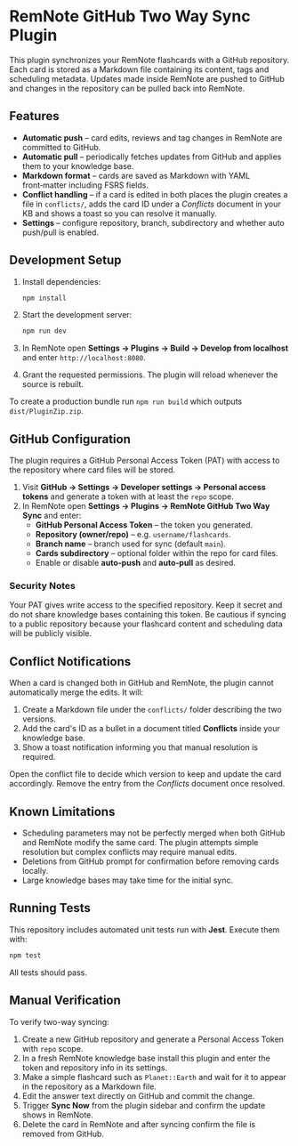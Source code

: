 # RemNote GitHub Two Way Sync Plugin

This plugin synchronizes your RemNote flashcards with a GitHub repository. Each card is stored as a Markdown file containing its content, tags and scheduling metadata. Updates made inside RemNote are pushed to GitHub and changes in the repository can be pulled back into RemNote.

## Features

- **Automatic push** – card edits, reviews and tag changes in RemNote are committed to GitHub.
- **Automatic pull** – periodically fetches updates from GitHub and applies them to your knowledge base.
- **Markdown format** – cards are saved as Markdown with YAML front‑matter including FSRS fields.
- **Conflict handling** – if a card is edited in both places the plugin creates a file in `conflicts/`, adds the card ID under a *Conflicts* document in your KB and shows a toast so you can resolve it manually.
- **Settings** – configure repository, branch, subdirectory and whether auto push/pull is enabled.

## Development Setup

1. Install dependencies:

   ```bash
   npm install
   ```

2. Start the development server:

   ```bash
   npm run dev
   ```

3. In RemNote open **Settings → Plugins → Build → Develop from localhost** and enter `http://localhost:8080`.
4. Grant the requested permissions. The plugin will reload whenever the source is rebuilt.

To create a production bundle run `npm run build` which outputs `dist/PluginZip.zip`.

## GitHub Configuration

The plugin requires a GitHub Personal Access Token (PAT) with access to the repository where card files will be stored.

1. Visit **GitHub → Settings → Developer settings → Personal access tokens** and generate a token with at least the `repo` scope.
2. In RemNote open **Settings → Plugins → RemNote GitHub Two Way Sync** and enter:
   - **GitHub Personal Access Token** – the token you generated.
   - **Repository (owner/repo)** – e.g. `username/flashcards`.
   - **Branch name** – branch used for sync (default `main`).
   - **Cards subdirectory** – optional folder within the repo for card files.
   - Enable or disable **auto‑push** and **auto‑pull** as desired.

### Security Notes

Your PAT gives write access to the specified repository. Keep it secret and do not share knowledge bases containing this token. Be cautious if syncing to a public repository because your flashcard content and scheduling data will be publicly visible.

## Conflict Notifications

When a card is changed both in GitHub and RemNote, the plugin cannot automatically merge the edits. It will:

1. Create a Markdown file under the `conflicts/` folder describing the two versions.
2. Add the card's ID as a bullet in a document titled **Conflicts** inside your knowledge base.
3. Show a toast notification informing you that manual resolution is required.

Open the conflict file to decide which version to keep and update the card accordingly. Remove the entry from the *Conflicts* document once resolved.

## Known Limitations

- Scheduling parameters may not be perfectly merged when both GitHub and RemNote modify the same card. The plugin attempts simple resolution but complex conflicts may require manual edits.
- Deletions from GitHub prompt for confirmation before removing cards locally.
- Large knowledge bases may take time for the initial sync.

## Running Tests

This repository includes automated unit tests run with **Jest**. Execute them with:

```bash
npm test
```

All tests should pass.

## Manual Verification

To verify two-way syncing:

1. Create a new GitHub repository and generate a Personal Access Token with `repo` scope.
2. In a fresh RemNote knowledge base install this plugin and enter the token and repository info in its settings.
3. Make a simple flashcard such as `Planet::Earth` and wait for it to appear in the repository as a Markdown file.
4. Edit the answer text directly on GitHub and commit the change.
5. Trigger **Sync Now** from the plugin sidebar and confirm the update shows in RemNote.
6. Delete the card in RemNote and after syncing confirm the file is removed from GitHub.

